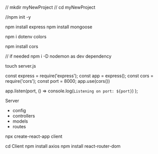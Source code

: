 // mkdir myNewProject
// cd myNewProject

<!-- Create New Project -->
//npm init -y

<!-- Create Json Package -->
npm install express
npm install mongoose
<!-- Install dotenv and colors -->
npm i dotenv colors

<!-- In myNewProject -->
npm install cors

// if needed npm i -D nodemon as dev dependency

<!-- Create new File called server.js -->
touch server.js

<!-- Server.js contents -->
const express = require('express');
const app = express();
const cors = require('cors');
const port = 8000;
app.use(cors())
    
app.listen(port, () => console.log(`Listening on port: ${port}`) );

<!-- Modularize folders -->
Server
- config
- controllers
- models
- routes

<!-- Create React project -->
npx create-react-app client

cd Client
npm install axios
npm install react-router-dom
